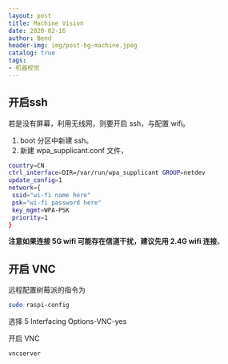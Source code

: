 ```yaml
---
layout: post
title: Machine Vision
date: 2020-02-16
author: Bend
header-img: img/post-bg-machine.jpeg
catalog: true
tags:
- 机器视觉
---
```

## 开启ssh

若是没有屏幕，利用无线网，则要开启 ssh，与配置 wifi。

1. boot 分区中新建 ssh。
2. 新建 wpa_supplicant.conf 文件，

```bash
country=CN
ctrl_interface=DIR=/var/run/wpa_supplicant GROUP=netdev
update_config=1
network={
 ssid="wi-fi name here"
 psk="wi-fi password here"
 key_mgmt=WPA-PSK
 priority=1
}
```

**注意如果连接 5G wifi 可能存在信道干扰，建议先用 2.4G wifi 连接**。

## 开启 VNC

远程配置树莓派的指令为

```bash
sudo raspi-config
```

选择 5 Interfacing Options-VNC-yes

开启 VNC

```bash
vncserver
```
